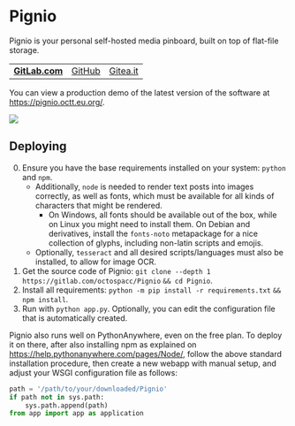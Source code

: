 # Pignio

Pignio is your personal self-hosted media pinboard, built on top of flat-file storage.

<table><tr>
<td><a href="https://gitlab.com/octospacc/Pignio"><b>GitLab.com</b></a></td>
<td><a href="https://github.com/octospacc/Pignio">GitHub</a></td>
<td><a href="https://gitea.it/octospacc/Pignio">Gitea.it</a></td>
</tr></table>

You can view a production demo of the latest version of the software at <https://pignio.octt.eu.org/>.

![](https://octospacc.altervista.org/wp-content/uploads/2025/07/img_20250713_1007347894476461753800707-960x1280.jpg)

## Deploying

0. Ensure you have the base requirements installed on your system: `python` and `npm`.
    * Additionally, `node` is needed to render text posts into images correctly, as well as fonts, which must be available for all kinds of characters that might be rendered.
        * On Windows, all fonts should be available out of the box, while on Linux you might need to install them. On Debian and derivatives, install the `fonts-noto` metapackage for a nice collection of glyphs, including non-latin scripts and emojis.
    * Optionally, `tesseract` and all desired scripts/languages must also be installed, to allow for image OCR.
1. Get the source code of Pignio: `git clone --depth 1 https://gitlab.com/octospacc/Pignio` `&& cd Pignio`.
2. Install all requirements: `python -m pip install -r requirements.txt` `&&` `npm install`.
3. Run with `python app.py`. Optionally, you can edit the configuration file that is automatically created.

Pignio also runs well on PythonAnywhere, even on the free plan. To deploy it on there, after also installing npm as explained on <https://help.pythonanywhere.com/pages/Node/>, follow the above standard installation procedure, then create a new webapp with manual setup, and adjust your WSGI configuration file as follows:

```python
path = '/path/to/your/downloaded/Pignio'
if path not in sys.path:
    sys.path.append(path)
from app import app as application
```
